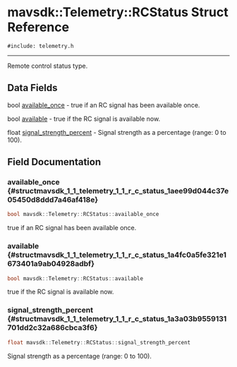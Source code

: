 # mavsdk::Telemetry::RCStatus Struct Reference
`#include: telemetry.h`

----


Remote control status type. 


## Data Fields


bool [available_once](#structmavsdk_1_1_telemetry_1_1_r_c_status_1aee99d044c37e05450d8ddd7a46af418e)  - true if an RC signal has been available once.

bool [available](#structmavsdk_1_1_telemetry_1_1_r_c_status_1a4fc0a5fe321e1673401a9ab04928adbf)  - true if the RC signal is available now.

float [signal_strength_percent](#structmavsdk_1_1_telemetry_1_1_r_c_status_1a3a03b9559131701dd2c32a686cbca3f6)  - Signal strength as a percentage (range: 0 to 100).


## Field Documentation


### available_once {#structmavsdk_1_1_telemetry_1_1_r_c_status_1aee99d044c37e05450d8ddd7a46af418e}

```cpp
bool mavsdk::Telemetry::RCStatus::available_once
```


true if an RC signal has been available once.


### available {#structmavsdk_1_1_telemetry_1_1_r_c_status_1a4fc0a5fe321e1673401a9ab04928adbf}

```cpp
bool mavsdk::Telemetry::RCStatus::available
```


true if the RC signal is available now.


### signal_strength_percent {#structmavsdk_1_1_telemetry_1_1_r_c_status_1a3a03b9559131701dd2c32a686cbca3f6}

```cpp
float mavsdk::Telemetry::RCStatus::signal_strength_percent
```


Signal strength as a percentage (range: 0 to 100).

